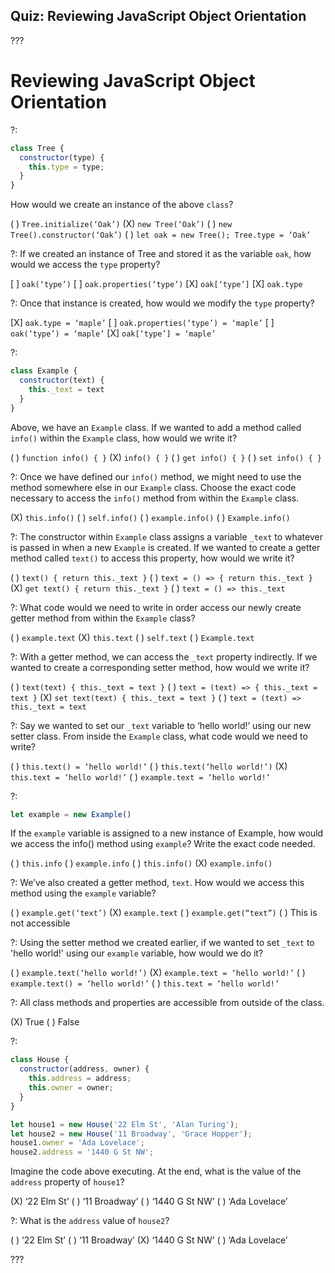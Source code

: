 ## Quiz: Reviewing JavaScript Object Orientation

???

# Reviewing JavaScript Object Orientation

?:

```javascript
class Tree {
  constructor(type) {
    this.type = type;
  }
}
```

How would we create an instance of the above `class`?

( ) `Tree.initialize(‘Oak’)` (X) `new Tree(‘Oak’)` ( ) `new Tree().constructor(‘Oak’)` ( ) `let oak = new Tree(); Tree.type = ‘Oak’`

?: If we created an instance of Tree and stored it as the variable `oak`, how would we access the `type` property?

[ ] `oak(‘type’)`
[ ] `oak.properties(‘type’)`
[X] `oak[‘type’]`
[X] `oak.type`

?: Once that instance is created, how would we modify the `type` property?

[X] `oak.type = ‘maple’`
[ ] `oak.properties(‘type’) = ‘maple’`
[ ] `oak(‘type’) = ‘maple’`
[X] `oak[‘type’] = ‘maple’`

?:

```javascript
class Example {
  constructor(text) {
    this._text = text
  }
}
```

Above, we have an `Example` class. If we wanted to add a method called `info()` within the `Example` class, how would we write it?

( ) `function info() { }` (X) `info() { }` ( ) `get info() { }` ( ) `set info() { }`

?: Once we have defined our `info()` method, we might need to use the method somewhere else in our `Example` class. Choose the exact code necessary to access the `info()` method from within the `Example` class.

(X) `this.info()` ( ) `self.info()` ( ) `example.info()` ( ) `Example.info()`

?: The constructor within `Example` class assigns a variable `_text` to whatever is passed in when a new `Example` is created. If we wanted to create a getter method called `text()` to access this property, how would we write it?

( ) `text() { return this._text }`
( ) `text = () => { return this._text }`
(X) `get text() { return this._text }`
( ) `text = () => this._text`

?: What code would we need to write in order access our newly create getter method from within the `Example` class?

( ) `example.text` (X) `this.text` ( ) `self.text` ( ) `Example.text`

?: With a getter method, we can access the `_text` property indirectly. If we wanted to create a corresponding setter method, how would we write it?

( ) `text(text) { this._text = text }` ( ) `text = (text) => { this._text = text }` (X) `set text(text) { this._text = text }` ( ) `text = (text) => this._text = text`

?: Say we wanted to set our `_text` variable to ‘hello world!’ using our new setter class. From inside the `Example` class, what code would we need to write?

( ) `this.text() = ‘hello world!’` ( ) `this.text(‘hello world!’)` (X) `this.text = ‘hello world!’` ( ) `example.text = ‘hello world!’`

?:

```javascript
let example = new Example()
```

If the `example` variable is assigned to a new instance of Example, how would we access the info() method using `example`? Write the exact code needed.

( ) `this.info` ( ) `example.info` ( ) `this.info()` (X) `example.info()`

?: We’ve also created a getter method, `text`. How would we access this method using the `example` variable? 

( ) `example.get(‘text’)` (X) `example.text` ( ) `example.get(“text”)` ( ) This is not accessible

?: Using the setter method we created earlier, if we wanted to set `_text` to 'hello world!' using our `example` variable, how would we do it?

( ) `example.text(‘hello world!’)` (X) `example.text = ‘hello world!’` ( ) `example.text() = ‘hello world!’` ( ) `this.text = ‘hello world!’`

?: All class methods and properties are accessible from outside of the class.

(X) True ( ) False

?:

```javascript
class House {
  constructor(address, owner) {
    this.address = address;
    this.owner = owner;
  }
}

let house1 = new House('22 Elm St', 'Alan Turing');
let house2 = new House('11 Broadway', 'Grace Hopper');
house1.owner = 'Ada Lovelace';
house2.address = '1440 G St NW';
```

Imagine the code above executing. At the end, what is the value of the `address` property of `house1`?

(X) ‘22 Elm St’ ( ) ‘11 Broadway’ ( ) ‘1440 G St NW’ ( ) ‘Ada Lovelace’

?: What is the `address` value of `house2`?

( ) ‘22 Elm St’ ( ) ‘11 Broadway’ (X) ‘1440 G St NW’ ( ) ‘Ada Lovelace’

???
